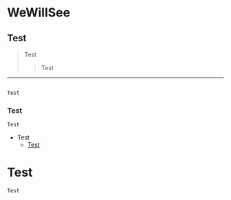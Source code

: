 # WeWillSee
##   Test
> Test
> > Test
---------------------
~~~java

Test

~~~
### Test
```
Test
```

* Test
  + [Test](https://github.com/Hg-lab/WeWillSee/blob/main/README.md)
# Test
    Test

